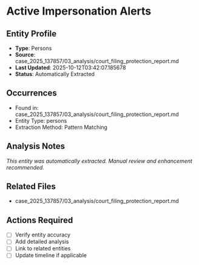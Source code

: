 # Active Impersonation Alerts

## Entity Profile
- **Type**: Persons
- **Source**: case_2025_137857/03_analysis/court_filing_protection_report.md
- **Last Updated**: 2025-10-12T03:42:07.185678
- **Status**: Automatically Extracted

## Occurrences
- Found in: case_2025_137857/03_analysis/court_filing_protection_report.md
- Entity Type: persons
- Extraction Method: Pattern Matching

## Analysis Notes
*This entity was automatically extracted. Manual review and enhancement recommended.*

## Related Files
- case_2025_137857/03_analysis/court_filing_protection_report.md

## Actions Required
- [ ] Verify entity accuracy
- [ ] Add detailed analysis
- [ ] Link to related entities
- [ ] Update timeline if applicable
